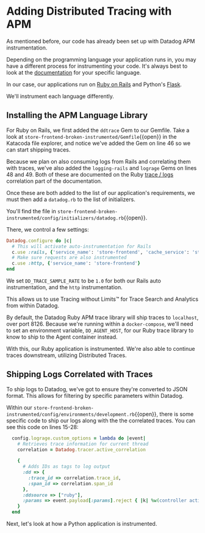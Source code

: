# Adding Distributed Tracing with APM

As mentioned before, our code has already been set up with Datadog APM instrumentation. 

Depending on the programming language your application runs in, you may have a different process for instrumenting your code. It's always best to look at the [documentation](https://docs.datadoghq.com/tracing/setup/) for your specific language.

In our case, our applications run on [Ruby on Rails](https://docs.datadoghq.com/tracing/setup_overview/setup/ruby/#quickstart-for-rails-applications) and Python's [Flask](https://ddtrace.readthedocs.io/en/stable/integrations.html#flask). 

We'll instrument each language differently.

## Installing the APM Language Library

For Ruby on Rails, we first added the `ddtrace` Gem to our Gemfile. Take a look at `store-frontend-broken-instrumented/Gemfile`{{open}} in the Katacoda file explorer, and notice we've added the Gem on line 46 so we can start shipping traces.

Because we plan on also consuming logs from Rails and correlating them with traces, we've also added the `logging-rails` and `lograge` Gems on lines 48 and 49. Both of these are documented on the Ruby [trace / logs](https://docs.datadoghq.com/tracing/setup_overview/setup/ruby/#for-logging-in-rails-applications) correlation part of the documentation.

Once these are both added to the list of our application's requirements, we must then add a `datadog.rb` to the list of initializers.

You'll find the file in `store-frontend-broken-instrumented/config/initializers/datadog.rb`{{open}}.

There, we control a few settings:

```ruby
Datadog.configure do |c|
  # This will activate auto-instrumentation for Rails
  c.use :rails, {'service_name': 'store-frontend', 'cache_service': 'store-frontend-cache', 'database_service': 'store-frontend-sqlite'}
  # Make sure requests are also instrumented
  c.use :http, {'service_name': 'store-frontend'}
end
```

We set `DD_TRACE_SAMPLE_RATE` to be `1.0` for both our Rails auto instrumentation, and the `http` instrumentation.

This allows us to use Tracing without Limits™ for Trace Search and Analytics from within Datadog.

By default, the Datadog Ruby APM trace library will ship traces to `localhost`, over port 8126. Because we're running within a `docker-compose`, we'll need to set an environment variable, `DD_AGENT_HOST`, for our Ruby trace library to know to ship to the Agent container instead.

With this, our Ruby application is instrumented. We're also able to continue traces downstream, utilizing Distributed Traces.

## Shipping Logs Correlated with Traces

To ship logs to Datadog, we've got to ensure they're converted to JSON format. This allows for filtering by specific parameters within Datadog.

Within our `store-frontend-broken-instrumented/config/environments/development.rb`{{open}}, there is some specific code to ship our logs along with the the correlated traces. You can see this code on lines 15-28:

```ruby
  config.lograge.custom_options = lambda do |event|
    # Retrieves trace information for current thread
    correlation = Datadog.tracer.active_correlation
  
    {
      # Adds IDs as tags to log output
      :dd => {
        :trace_id => correlation.trace_id,
        :span_id => correlation.span_id
      },
      :ddsource => ["ruby"],
      :params => event.payload[:params].reject { |k| %w(controller action).include? k }
    }
  end
```

Next, let's look at how a Python application is instrumented.